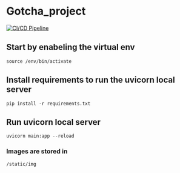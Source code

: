 # Gotcha_project
[![CI/CD Pipeline](https://github.com/Jverbist/Gotcha_project/actions/workflows/ci-cd.yml/badge.svg?branch=main)](https://github.com/Jverbist/Gotcha_project/actions/workflows/ci-cd.yml)
## Start by enabeling the virtual env
```
source /env/bin/activate
```
## Install requirements to run the uvicorn local server
```
pip install -r requirements.txt

```
## Run uvicorn local server
```
uvicorn main:app --reload

```

### Images are stored in 
`/static/img` 
